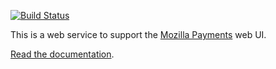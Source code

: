 [![Build Status](https://travis-ci.org/mozilla/payments-service.svg?branch=master)](https://travis-ci.org/mozilla/payments-service)

This is a web service to support the [Mozilla Payments](https://github.com/mozilla/payments) web UI.

[Read the documentation](http://payments-service.readthedocs.org/).
